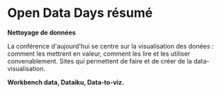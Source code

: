 # Open Data Days résumé


**Nettoyage de données**

La conférence d'aujourd'hui se centre sur la visualisation des donées : comment les mettrent en valeur, comment les lire et les utiliser convenablement.
Sites qui permettent de faire et de créer de la data-visualisation.


**Workbench data, Dataiku, Data-to-viz.**
